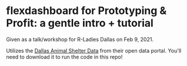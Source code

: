 # flexdashboard for Prototyping & Profit: a gentle intro + tutorial

Given as a talk/workshop for R-Ladies Dallas on Feb 9, 2021.

Utilizes the [Dallas Animal Shelter Data](https://www.dallasopendata.com/City-Services/FY2020-Dallas-Animal-Shelter-Data/7h2m-3um5) from their open data portal. You'll need to download it to run the code in this repo!
